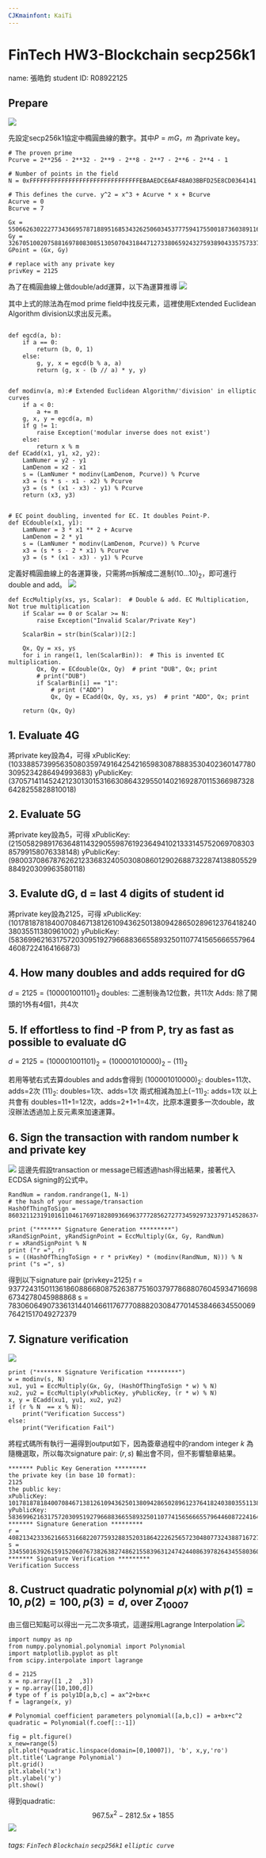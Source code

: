 ```yaml
---
CJKmainfont: KaiTi
---
```

FinTech HW3-Blockchain secp256k1
===
name: 張皓鈞
student ID: R08922125

## Prepare
![](https://i.imgur.com/pKCSMnr.png)


先設定secp256k1協定中橢圓曲線的數字。其中$P = mG$，$m$ 為private key。

```python=
# The proven prime
Pcurve = 2**256 - 2**32 - 2**9 - 2**8 - 2**7 - 2**6 - 2**4 - 1  

# Number of points in the field
N = 0xFFFFFFFFFFFFFFFFFFFFFFFFFFFFFFFEBAAEDCE6AF48A03BBFD25E8CD0364141

# This defines the curve. y^2 = x^3 + Acurve * x + Bcurve
Acurve = 0
Bcurve = 7  

Gx = 55066263022277343669578718895168534326250603453777594175500187360389116729240
Gy = 32670510020758816978083085130507043184471273380659243275938904335757337482424
GPoint = (Gx, Gy)  

# replace with any private key
privKey = 2125

```


為了在橢圓曲線上做double/add運算，以下為運算推導
![](https://i.imgur.com/6O58o3q.png)

其中上式的除法為在mod prime field中找反元素，這裡使用Extended Euclidean Algorithm division以求出反元素。


```python=

def egcd(a, b):
    if a == 0:
        return (b, 0, 1)
    else:
        g, y, x = egcd(b % a, a)
        return (g, x - (b // a) * y, y)


def modinv(a, m):# Extended Euclidean Algorithm/'division' in elliptic curves
    if a < 0:
        a += m
    g, x, y = egcd(a, m)
    if g != 1:
        raise Exception('modular inverse does not exist')
    else:
        return x % m
def ECadd(x1, y1, x2, y2):
    LamNumer = y2 - y1
    LamDenom = x2 - x1
    s = (LamNumer * modinv(LamDenom, Pcurve)) % Pcurve
    x3 = (s * s - x1 - x2) % Pcurve
    y3 = (s * (x1 - x3) - y1) % Pcurve
    return (x3, y3)


# EC point doubling, invented for EC. It doubles Point-P.
def ECdouble(x1, y1):
    LamNumer = 3 * x1 ** 2 + Acurve
    LamDenom = 2 * y1
    s = (LamNumer * modinv(LamDenom, Pcurve)) % Pcurve
    x3 = (s * s - 2 * x1) % Pcurve
    y3 = (s * (x1 - x3) - y1) % Pcurve
```
定義好橢圓曲線上的各運算後，只需將$m$拆解成二進制$(10...10)_2$，即可進行double and add。
![](https://i.imgur.com/I4bi4WU.png)

```python=
def EccMultiply(xs, ys, Scalar):  # Double & add. EC Multiplication, Not true multiplication
    if Scalar == 0 or Scalar >= N:
        raise Exception("Invalid Scalar/Private Key")

    ScalarBin = str(bin(Scalar))[2:]
  
    Qx, Qy = xs, ys
    for i in range(1, len(ScalarBin)):  # This is invented EC multiplication.
        Qx, Qy = ECdouble(Qx, Qy)  # print "DUB", Qx; print
        # print("DUB")
        if ScalarBin[i] == "1":
            # print ("ADD")
            Qx, Qy = ECadd(Qx, Qy, xs, ys)  # print "ADD", Qx; print
            
    return (Qx, Qy)
```
## 1. Evaluate 4G
將private key設為$4$，可得
xPublicKey: $(103388573995635080359749164254216598308788835304023601477803095234286494993683)$
yPublicKey: $(37057141145242123013015316630864329550140216928701153669873286428255828810018)$

## 2. Evaluate 5G
將private key設為$5$，可得
xPublicKey: $(21505829891763648114329055987619236494102133314575206970830385799158076338148)$
yPublicKey: $(98003708678762621233683240503080860129026887322874138805529884920309963580118)$

## 3. Evalute dG, d = last 4 digits of student id
將private key設為$2125$，可得
xPublicKey: $(101781878184007084671381261094362501380942865028961237641824038035511380961002)$
yPublicKey: $(58369962163175720309519279668836655893250110774156566655796446087224164166873)$

## 4. How many doubles and adds required for dG
$d=2125=(100001001101)_2$
doubles: 二進制後為12位數，共11次
Adds: 除了開頭的1外有4個1，共4次

## 5. If effortless to find -P from P, try as fast as possible to evaluate dG
$d=2125=(100001001101)_2=(100001010000)_2-(11)_2$

若用等號右式去算doubles and adds會得到
$(100001010000)_2$: doubles=11次、adds=2次
$(11)_2$: doubles=1次、adds=1次
兩式相減為加上$(-11)_2$: adds=1次
以上共會有 doubles=11+1=12次，adds=2+1+1=4次，比原本還要多一次double，故沒辦法透過加上反元素來加速運算。

## 6. Sign the transaction with random number k and private key
![](https://i.imgur.com/NpEtNsR.png)
這邊先假設transaction or message已經透過hash得出結果，接著代入ECDSA signing的公式中。
```python=
RandNum = random.randrange(1, N-1)
# the hash of your message/transaction
HashOfThingToSign = 86032112319101611046176971828093669637772856272773459297323797145286374828050

print ("******* Signature Generation *********")
xRandSignPoint, yRandSignPoint = EccMultiply(Gx, Gy, RandNum)
r = xRandSignPoint % N
print ("r =", r)
s = ((HashOfThingToSign + r * privKey) * (modinv(RandNum, N))) % N
print ("s =", s)
```
得到以下signature pair (privkey=2125)
r = 93772431501136186088668087526387751603797786880760459347166986734278045988868
s = 78306064907336131440146611767770888203084770145384663455006976421517049272379

## 7. Signature verification
![](https://i.imgur.com/AAbl9Lg.png)

```python=
print ("******* Signature Verification *********")
w = modinv(s, N)
xu1, yu1 = EccMultiply(Gx, Gy, (HashOfThingToSign * w) % N)
xu2, yu2 = EccMultiply(xPublicKey, yPublicKey, (r * w) % N)
x, y = ECadd(xu1, yu1, xu2, yu2)
if (r % N  == x % N):
    print("Verification Success")
else: 
    print("Verification Fail")
```

將程式碼所有執行一遍得到output如下，因為簽章過程中的random integer $k$ 為隨機選取，所以每次signature pair: $(r,s)$ 輸出會不同，但不影響驗章結果。
```output=
******* Public Key Generation *********
the private key (in base 10 format):
2125
the public key:
xPublicKey: 101781878184007084671381261094362501380942865028961237641824038035511380961002
yPublicKey: 58369962163175720309519279668836655893250110774156566655796446087224164166873
******* Signature Generation *********
r = 40821342333621665316682207759328835203186422262565723048077324388716727957385
s = 33455016392615915206076738263827486215583963124742440863978264345580360798783
******* Signature Verification *********
Verification Success
```

## 8. Custruct quadratic polynomial $p(x)$ with $p(1)=10, p(2)=100, p(3)=d$, over $Z_{10007}$
由三個已知點可以得出一元二次多項式，這邊採用Lagrange Interpolation
![](https://i.imgur.com/kW3aM4q.png)
```python=
import numpy as np
from numpy.polynomial.polynomial import Polynomial
import matplotlib.pyplot as plt
from scipy.interpolate import lagrange

d = 2125
x = np.array([1 ,2  ,3])
y = np.array([10,100,d])
# type of f is poly1D[a,b,c] = ax^2+bx+c
f = lagrange(x, y)

# Polynomial coefficient parameters polynomial([a,b,c]) = a+bx+c^2
quadratic = Polynomial(f.coef[::-1])
```

```python=
fig = plt.figure()
x_new=range(5)
plt.plot(*quadratic.linspace(domain=[0,10007]), 'b', x,y,'ro')
plt.title('Lagrange Polynomial')
plt.grid()
plt.xlabel('x')
plt.ylabel('y')
plt.show()
```
得到quadratic:
$$967.5x^2-2812.5x+1855$$
![](https://i.imgur.com/NT5axzz.png)

###### tags: `FinTech` `Blockchain` `secp256k1` `elliptic curve`
